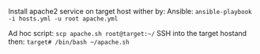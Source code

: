 Install apache2 service on target host wither by:
Ansible:
	`ansible-playbook -i hosts.yml -u root apache.yml`

Ad hoc script:
	`scp apache.sh root@target:~/`
	SSH into the target hostand then:
		`target# /bin/bash ~/apache.sh`

